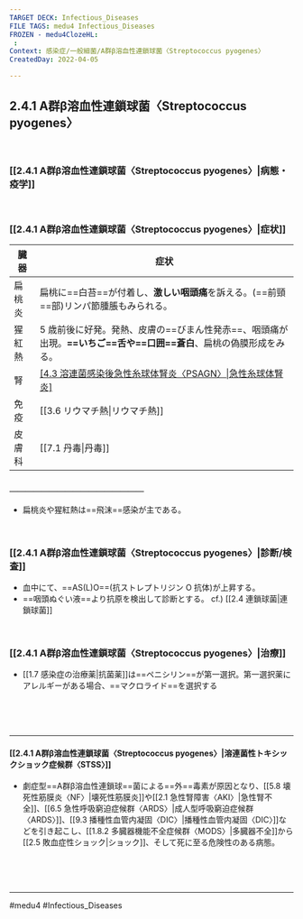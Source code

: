 ```yaml
---
TARGET DECK: Infectious_Diseases
FILE TAGS: medu4 Infectious_Diseases
FROZEN - medu4ClozeHL:
 : 
Context: 感染症/一般細菌/A群β溶血性連鎖球菌〈Streptococcus pyogenes〉
CreatedDay: 2022-04-05

---
```


## 2.4.1 A群β溶血性連鎖球菌〈Streptococcus pyogenes〉

<br>

### [[2.4.1 A群β溶血性連鎖球菌〈Streptococcus pyogenes〉|病態・疫学]]


<br>

### [[2.4.1 A群β溶血性連鎖球菌〈Streptococcus pyogenes〉|症状]] 
|臓器|症状|
|---|---|
|扁桃炎|扁桃に==白苔==が付着し、**激しい咽頭痛**を訴える。(==前頸==部)リンパ節腫脹もみられる。|
|猩紅熱|5 歳前後に好発。発熱、皮膚の==びまん性発赤==、咽頭痛が出現。**==いちご==舌や==口囲==蒼白**、扁桃の偽膜形成をみる。|
|腎|[[4.3 溶連菌感染後急性糸球体腎炎〈PSAGN〉\|急性糸球体腎炎]](感染約2週後からの血尿メインの糸球体腎炎)|
|免 疫|[[3.6 リウマチ熱\|リウマチ熱]]|
|皮膚科|[[7.1 丹毒\|丹毒]]|
#### ＿＿＿＿＿＿＿＿＿＿＿＿＿＿＿＿＿
* 扁桃炎や猩紅熱は==飛沫==感染が主である。
<!--ID: 1649375532771-->



<br>

### [[2.4.1 A群β溶血性連鎖球菌〈Streptococcus pyogenes〉|診断/検査]]
* 血中にて、==AS(L)O==(抗ストレプトリジン O 抗体)が上昇する。 
* ==咽頭ぬぐい液==より抗原を検出して診断とする。
cf.) [[2.4 連鎖球菌|連鎖球菌]]
<!--ID: 1649375532779-->


<br>

### [[2.4.1 A群β溶血性連鎖球菌〈Streptococcus pyogenes〉|治療]]
* [[1.7 感染症の治療薬|抗菌薬]]は==ペニシリン==が第一選択。第一選択薬にアレルギーがある場合、==マクロライド==を選択する
<!--ID: 1660032930682-->




<br><br><br>

---

#### [[2.4.1 A群β溶血性連鎖球菌〈Streptococcus pyogenes〉|溶連菌性トキシックショック症候群〈STSS〉]]
* 劇症型==A群β溶血性連鎖球==菌による==外==毒素が原因となり、[[5.8 壊死性筋膜炎〈NF〉|壊死性筋膜炎]]や[[2.1 急性腎障害〈AKI〉|急性腎不全]]、[[6.5 急性呼吸窮迫症候群〈ARDS〉|成人型呼吸窮迫症候群〈ARDS〉]]、[[9.3 播種性血管内凝固〈DIC〉|播種性血管内凝固〈DIC〉]]などを引き起こし、[[1.8.2 多臓器機能不全症候群〈MODS〉|多臓器不全]]から[[2.5 敗血症性ショック|ショック]]、そして死に至る危険性のある病態。
<!--ID: 1649375532795-->



<br><br><br>

---


#medu4 #Infectious_Diseases